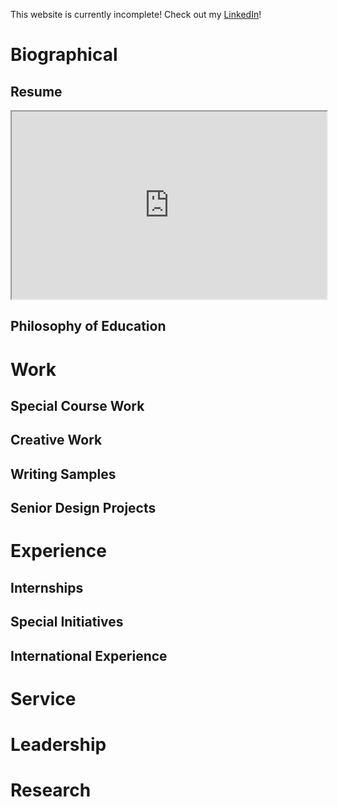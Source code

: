 
This website is currently incomplete!  Check out my [LinkedIn](https://www.linkedin.com/in/charles-puskar)!

# Biographical

## Resume
<!---
Basic resume, updated each year as needed.
-->

<iframe width=100% height=300 src="https://docs.google.com/document/d/e/2PACX-1vTmMdY-5nMmareD20964b8ltyjf_ILD1pmwFLdn97dvqzWekwVLpWf4aHjZnCKVFC9eRpk0gkdpDuhA/pub?embedded=true"></iframe>

## Philosophy of Education
<!---
This will be discussed and completed in your Critical Encounters I course. As a "philosophy" of education, this section should communicate what you think about education and why you want to be educated in this manner.  The reader should learn what kind of learner you are, how you prioritized different aspects of your education, etc. This can also include why you chose Applied Math or Mechanical as your major, why you chose x or y as your minor, why you earned a certificate, why you were involved in EHP,  etc.--especially if the fit isn't readily apparent.  You can also discuss what you hope to gain from your education; why you chose your various activities (service, research, internships, being an LA, playing in the band, study abroad, etc.); the role collaboration has played in your education; how you selected your electives; etc.
-->
# Work

## Special Course Work
<!---
Showcase your abilities by presenting work of which you are especially proud. We recommend 3 or so samples of especially difficult, creative, or noteworthy work done for a course. For exmaple, a design project, a fourier project, a particularly difficult proof from "APPM Analysis class", a paper you wrote in German for a class, etc.
-->
## Creative Work
<!---
This can take a variety of forms.  It can be creativity in a design project, creative writing (poetry, fiction, etc.), visual art (drawing, painting, video work, etc.); video/audio of musical work; musical scores; video of performances; etc.
-->
## Writing Samples
<!---
The ability to communicate well is essential to almost any type of success.  This section should present 2-3 writing samples that demonstrate your ability to organize your thoughts, the quality of your reasoning and the clarity of expressing your thoughts.  Your Symposium speech from Critical Encounters I could be your first posted sample.  This writing could be from a class, but it could also be something related to research, an article you are working on or something you are presenting to a non-academic group.
-->
## Senior Design Projects
<!---
You may choose to include a comprehensive presentation of your senior design project: it's scope, purpose, driving question, technical problem being addressed, process, outcome, etc. Again, this could be an imbedded powerpoint presentation, a narrative, etc.  You should include multiple pictures or video.  A main goal of this section would be for potential employees or grad schools to be able to see what you did in your senior design project/thesis.
-->
# Experience

## Internships
<!---
Present internship experiences, including not only a presentation of what you did, but reflections on what you learned, the value of the project, how this fits your ambitions, etc.
-->
## Special Initiatives
<!---
Highlight something unique that you want to make known.  This could be your work on something like starting a tutoring program, a student group, projects you've worked on in the Makerspace, etc. You may choose to include your reflections on this as well a comprehensive presentation of what you did.
-->
## International Experience
<!---
Present your international experiences (EWB, Study Abroad, Development Projects, international volunteer projects, etc.).
-->
# Service
<!---
Present the ways in which you have been involved in service, such as TEAMS, EWB, tutoring, Habitat for Humanity, EEF, things you've done for the EHP community, reading EHP applications ;)...Include pictures or video or a powerpoint presentation or you can embed web links to official webpages to communicate your work. You may choose to include your reflections on why you think this project matters, what you learned from it, why you did it, etc.
-->
# Leadership
<!---
The concept of leadership can include many different things (many of which will overlap with "Service"): society/group leadership, leading a design project, being a tutor/LA, a recitation leader, organizing special events, being a TEAMS leader, etc.
-->
# Research
<!---
Present any research work you have done--for a class, in someone's lab, during an REU or an internship.  Include pictures, video, powerpoint presentations, visuals, etc. where relevant. This section will be especially interesting to grad schools, employers, potential research advisors (at REUs, etc.).
-->

<!---

## Welcome to GitHub Pages

You can use the [editor on GitHub](https://github.com/chasepuskar/chasepuskar.github.io/edit/master/index.md) to maintain and preview the content for your website in Markdown files.

Whenever you commit to this repository, GitHub Pages will run [Jekyll](https://jekyllrb.com/) to rebuild the pages in your site, from the content in your Markdown files.

### Markdown

Markdown is a lightweight and easy-to-use syntax for styling your writing. It includes conventions for

```markdown
Syntax highlighted code block

# Header 1
## Header 2
### Header 3

- Bulleted
- List

1. Numbered
2. List

**Bold** and _Italic_ and `Code` text

[Link](url) and ![Image](src)
```

For more details see [GitHub Flavored Markdown](https://guides.github.com/features/mastering-markdown/).

### Support or Contact

Having trouble with Pages? Check out our [documentation](https://help.github.com/categories/github-pages-basics/) or [contact support](https://github.com/contact) and we’ll help you sort it out.
-->
